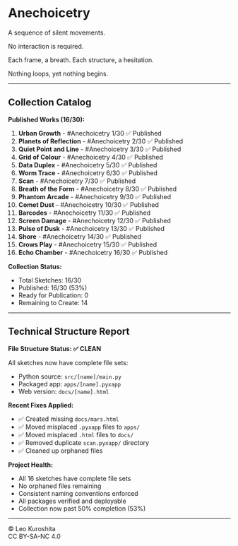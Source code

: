 # Anechoicetry

A sequence of silent movements.

No interaction is required.

Each frame, a breath.
Each structure, a hesitation.

Nothing loops,
yet nothing begins.

---

## Collection Catalog

**Published Works (16/30):**

1. **Urban Growth** - #Anechoicetry 1/30 ✅ Published
2. **Planets of Reflection** - #Anechoicetry 2/30 ✅ Published
3. **Quiet Point and Line** - #Anechoicetry 3/30 ✅ Published
4. **Grid of Colour** - #Anechoicetry 4/30 ✅ Published
5. **Data Duplex** - #Anechoicetry 5/30 ✅ Published
6. **Worm Trace** - #Anechoicetry 6/30 ✅ Published
7. **Scan** - #Anechoicetry 7/30 ✅ Published
8. **Breath of the Form** - #Anechoicetry 8/30 ✅ Published
9. **Phantom Arcade** - #Anechoicetry 9/30 ✅ Published
10. **Comet Dust** - #Anechoicetry 10/30 ✅ Published
11. **Barcodes** - #Anechoicetry 11/30 ✅ Published
12. **Screen Damage** - #Anechoicetry 12/30 ✅ Published
13. **Pulse of Dusk** - #Anechoicetry 13/30 ✅ Published
14. **Shore** - #Anechoicetry 14/30 ✅ Published
15. **Crows Play** - #Anechoicetry 15/30 ✅ Published
16. **Echo Chamber** - #Anechoicetry 16/30 ✅ Published

**Collection Status:**
- Total Sketches: 16/30
- Published: 16/30 (53%)
- Ready for Publication: 0
- Remaining to Create: 14

---

## Technical Structure Report

**File Structure Status: ✅ CLEAN**

All sketches now have complete file sets:
- Python source: `src/[name]/main.py`
- Packaged app: `apps/[name].pyxapp` 
- Web version: `docs/[name].html`

**Recent Fixes Applied:**
- ✅ Created missing `docs/mars.html`
- ✅ Moved misplaced `.pyxapp` files to `apps/`
- ✅ Moved misplaced `.html` files to `docs/`
- ✅ Removed duplicate `scan.pyxapp/` directory
- ✅ Cleaned up orphaned files

**Project Health:**
- All 16 sketches have complete file sets
- No orphaned files remaining
- Consistent naming conventions enforced
- All packages verified and deployable
- Collection now past 50% completion (53%)

---

© Leo Kuroshita  
CC BY-SA-NC 4.0
